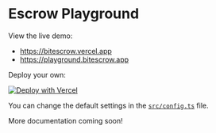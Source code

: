 # Escrow Playground

View the live demo:

- https://bitescrow.vercel.app
- https://playground.bitescrow.app

Deploy your own:

[![Deploy with Vercel](https://vercel.com/button)](https://vercel.com/new/clone?repository-url=https://github.com/BitEscrow/escrow-playground)

You can change the default settings in the [`src/config.ts`](./src/config.ts) file.

More documentation coming soon!
